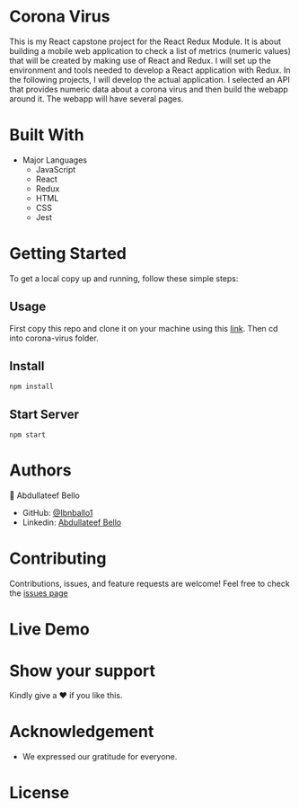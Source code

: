 # Corona Virus

This is my React capstone project for the React Redux Module. It is about building a mobile web application to check a list of metrics (numeric values) that will be created by making use of React and Redux. I will set up the environment and tools needed to develop a React application with Redux. In the following projects, I will develop the actual application. I selected an API that provides numeric data about a corona virus and then build the webapp around it. The webapp will have several pages.

# Built With

- Major Languages
  - JavaScript
  - React
  - Redux
  - HTML
  - CSS
  - Jest

# Getting Started

To get a local copy up and running, follow these simple steps:

## Usage

First copy this repo and clone it on your machine using this [link](https://github.com/Ibnballo1/corona-virus).
Then cd into corona-virus folder.

## Install

`npm install`

## Start Server

`npm start`

# Authors

:adult: Abdullateef Bello

- GitHub: [@Ibnballo1](https://github.com/Ibnballo1/)
- Linkedin: [Abdullateef Bello](https://www.linkedin.com/in/abdullateef-bello-1b8006228/)

# Contributing

Contributions, issues, and feature requests are welcome!
Feel free to check the [issues page](https://github.com/Ibnballo1/corona-virus/issues)

# Live Demo

# Show your support

Kindly give a :hearts: if you like this.

# Acknowledgement

- We expressed our gratitude for everyone.

# License
